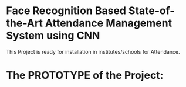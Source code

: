 # Face Recognition Based State-of-the-Art Attendance Management System using CNN
This Project is ready for installation in institutes/schools for Attendance. 

# The PROTOTYPE of the Project:

